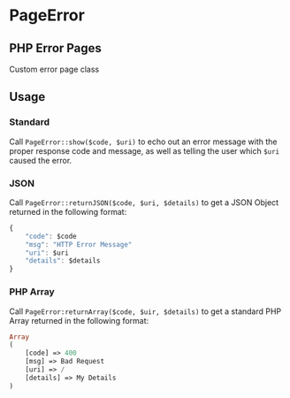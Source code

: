 # PageError
## PHP Error Pages

Custom error page class

## Usage

### Standard

Call `PageError::show($code, $uri)` to echo out an error message with the proper response code and message, as well as telling the user which `$uri` caused the error.

### JSON

Call `PageError::returnJSON($code, $uri, $details)` to get a JSON Object returned in the following format:

```javascript
{
    "code": $code
    "msg": "HTTP Error Message"
    "uri": $uri
    "details": $details
}
```

### PHP Array

Call `PageError:returnArray($code, $uir, $details)` to get a standard PHP Array returned in the following format:

```PHP
Array
(
    [code] => 400
    [msg] => Bad Request
    [uri] => /
    [details] => My Details
)
```
